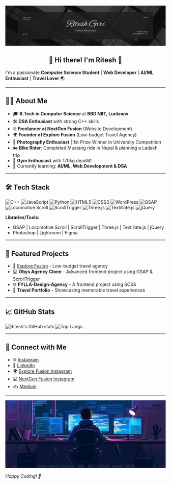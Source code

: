 ![Header](https://github.com/ritesh5001/ritesh5001/blob/1fdaa1cafd969cd5f3f3b1a5b3d9d2ec599b75a9/github.jpg)

<h2 align="center">👋 Hi there! I'm Ritesh 🚀</h2>

I'm a passionate **Computer Science Student** | **Web Developer** | **AI/ML Enthusiast** | **Travel Lover** 🌏

---

## 🧑‍💻 About Me
- 🎓 **B.Tech in Computer Science** at **BBD NIIT, Lucknow**
- 🛠️ **DSA Enthusiast** with strong C++ skills
- 🌐 **Freelancer at NextGen Fusion** (Website Development)
- 🌍 **Founder of Explore Fusion** (Low-budget Travel Agency)
- 📸 **Photography Enthusiast** | 1st Prize Winner in University Competition
- 🏍️ **Bike Rider**: Completed Mustang ride in Nepal & planning a Ladakh trip
- 💪 **Gym Enthusiast** with 170kg deadlift
- 🌱 Currently learning: **AI/ML, Web Development & DSA**
---

## 🛠️ Tech Stack

![C++](https://img.shields.io/badge/C++-00599C?style=for-the-badge&logo=cplusplus&logoColor=white)
![JavaScript](https://img.shields.io/badge/JavaScript-F7DF1E?style=for-the-badge&logo=javascript&logoColor=black)
![Python](https://img.shields.io/badge/Python-3776AB?style=for-the-badge&logo=python&logoColor=white)
![HTML5](https://img.shields.io/badge/HTML5-E34F26?style=for-the-badge&logo=html5&logoColor=white)
![CSS3](https://img.shields.io/badge/CSS3-1572B6?style=for-the-badge&logo=css3&logoColor=white)
![WordPress](https://img.shields.io/badge/WordPress-21759B?style=for-the-badge&logo=wordpress&logoColor=white)
![GSAP](https://img.shields.io/badge/GSAP-88CE02?style=for-the-badge&logo=greensock&logoColor=white)
![Locomotive Scroll](https://img.shields.io/badge/Locomotive_Scroll-000000?style=for-the-badge&logo=scrollreveal&logoColor=white)
![ScrollTrigger](https://img.shields.io/badge/ScrollTrigger-FF6C00?style=for-the-badge&logo=scrollreveal&logoColor=white)
![Three.js](https://img.shields.io/badge/Three.js-000000?style=for-the-badge&logo=three.js&logoColor=white)
![Textillate.js](https://img.shields.io/badge/Textillate.js-FF4081?style=for-the-badge&logo=javascript&logoColor=white)
![jQuery](https://img.shields.io/badge/jQuery-0769AD?style=for-the-badge&logo=jquery&logoColor=white)


**Libraries/Tools:**
- GSAP | Locomotive Scroll | ScrollTrigger | Three.js | Textillate.js | jQuery
- Photoshop | Lightroom | Figma

---

## 🌟 Featured Projects
- 🚗 [Explore Fusion](https://www.instagram.com/explore_fusion) - Low-budget travel agency
- 💻 **Obys Agency Clone** - Advanced frontend project using GSAP & ScrollTrigger
- 🌐 **FYLLA-Design-Agency** - A frontend project using SCSS
- 🧳 **Travel Portfolio** - Showcasing memorable travel experiences

---

## 📈 GitHub Stats
![Ritesh's GitHub stats](https://github-readme-stats.vercel.app/api?username=your-username&show_icons=true&theme=radical)
![Top Langs](https://github-readme-stats.vercel.app/api/top-langs/?username=your-username&layout=compact&theme=radical)

---

## 🔗 Connect with Me
- 🌐 [Instagram](https://www.instagram.com/ritesh__kr__giri)
- 💼 [LinkedIn](https://www.linkedin.com/in/ritesh5001)
- 🌍 [Explore Fusion Instagram](https://www.instagram.com/explore_fusion)
- 💻 [NextGen Fusion Instagram](https://www.instagram.com/nextgen_fusion)
- ✍️ [Medium](https://medium.com/@ritesh5001)

---

![Footer](https://github.com/ritesh5001/ritesh5001/blob/e1485ba0354a5b90ebba58dde50d9eddb471e1d4/git%20background%20footer.jpg)

*Happy Coding! 🚀*
